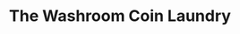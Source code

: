 ---
title: "The Washroom Coin Laundry"
url: /fort-smith/the-washroom-coin-laundry/
shop: Wäscherei
---
